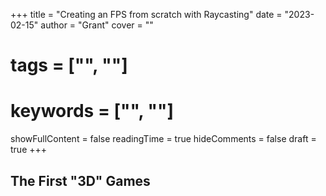 +++
title = "Creating an FPS from scratch with Raycasting"
date = "2023-02-15"
author = "Grant"
cover = ""
# tags = ["", ""]
# keywords = ["", ""]
showFullContent = false
readingTime = true
hideComments = false
draft = true
+++

## The First "3D" Games
